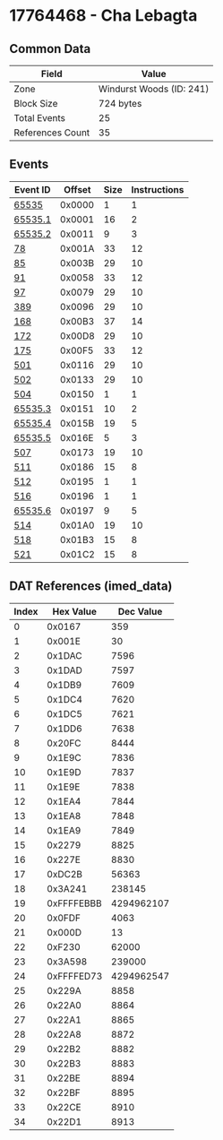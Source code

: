 # 17764468 - Cha Lebagta

## Common Data

| Field            | Value                    |
|------------------|--------------------------|
| Zone             | Windurst Woods (ID: 241) |
| Block Size       | 724 bytes                |
| Total Events     | 25                       |
| References Count | 35                       |

## Events

| Event ID                | Offset   |   Size |   Instructions |
|-------------------------|----------|--------|----------------|
| [65535](./65535.md)     | 0x0000   |      1 |              1 |
| [65535.1](./65535.1.md) | 0x0001   |     16 |              2 |
| [65535.2](./65535.2.md) | 0x0011   |      9 |              3 |
| [78](./78.md)           | 0x001A   |     33 |             12 |
| [85](./85.md)           | 0x003B   |     29 |             10 |
| [91](./91.md)           | 0x0058   |     33 |             12 |
| [97](./97.md)           | 0x0079   |     29 |             10 |
| [389](./389.md)         | 0x0096   |     29 |             10 |
| [168](./168.md)         | 0x00B3   |     37 |             14 |
| [172](./172.md)         | 0x00D8   |     29 |             10 |
| [175](./175.md)         | 0x00F5   |     33 |             12 |
| [501](./501.md)         | 0x0116   |     29 |             10 |
| [502](./502.md)         | 0x0133   |     29 |             10 |
| [504](./504.md)         | 0x0150   |      1 |              1 |
| [65535.3](./65535.3.md) | 0x0151   |     10 |              2 |
| [65535.4](./65535.4.md) | 0x015B   |     19 |              5 |
| [65535.5](./65535.5.md) | 0x016E   |      5 |              3 |
| [507](./507.md)         | 0x0173   |     19 |             10 |
| [511](./511.md)         | 0x0186   |     15 |              8 |
| [512](./512.md)         | 0x0195   |      1 |              1 |
| [516](./516.md)         | 0x0196   |      1 |              1 |
| [65535.6](./65535.6.md) | 0x0197   |      9 |              5 |
| [514](./514.md)         | 0x01A0   |     19 |             10 |
| [518](./518.md)         | 0x01B3   |     15 |              8 |
| [521](./521.md)         | 0x01C2   |     15 |              8 |

## DAT References (imed_data)

|   Index | Hex Value   |   Dec Value |
|---------|-------------|-------------|
|       0 | 0x0167      |         359 |
|       1 | 0x001E      |          30 |
|       2 | 0x1DAC      |        7596 |
|       3 | 0x1DAD      |        7597 |
|       4 | 0x1DB9      |        7609 |
|       5 | 0x1DC4      |        7620 |
|       6 | 0x1DC5      |        7621 |
|       7 | 0x1DD6      |        7638 |
|       8 | 0x20FC      |        8444 |
|       9 | 0x1E9C      |        7836 |
|      10 | 0x1E9D      |        7837 |
|      11 | 0x1E9E      |        7838 |
|      12 | 0x1EA4      |        7844 |
|      13 | 0x1EA8      |        7848 |
|      14 | 0x1EA9      |        7849 |
|      15 | 0x2279      |        8825 |
|      16 | 0x227E      |        8830 |
|      17 | 0xDC2B      |       56363 |
|      18 | 0x3A241     |      238145 |
|      19 | 0xFFFFEBBB  |  4294962107 |
|      20 | 0x0FDF      |        4063 |
|      21 | 0x000D      |          13 |
|      22 | 0xF230      |       62000 |
|      23 | 0x3A598     |      239000 |
|      24 | 0xFFFFED73  |  4294962547 |
|      25 | 0x229A      |        8858 |
|      26 | 0x22A0      |        8864 |
|      27 | 0x22A1      |        8865 |
|      28 | 0x22A8      |        8872 |
|      29 | 0x22B2      |        8882 |
|      30 | 0x22B3      |        8883 |
|      31 | 0x22BE      |        8894 |
|      32 | 0x22BF      |        8895 |
|      33 | 0x22CE      |        8910 |
|      34 | 0x22D1      |        8913 |
